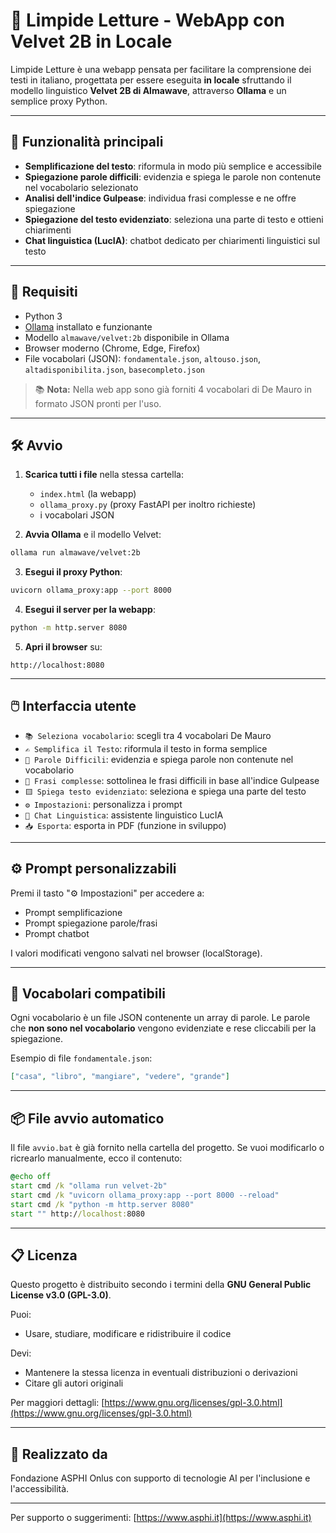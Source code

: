 # 📖 Limpide Letture - WebApp con Velvet 2B in Locale

Limpide Letture è una webapp pensata per facilitare la comprensione dei testi in italiano, progettata per essere eseguita **in locale** sfruttando il modello linguistico **Velvet 2B di Almawave**, attraverso **Ollama** e un semplice proxy Python.

---

## 🚀 Funzionalità principali

* **Semplificazione del testo**: riformula in modo più semplice e accessibile
* **Spiegazione parole difficili**: evidenzia e spiega le parole non contenute nel vocabolario selezionato
* **Analisi dell'indice Gulpease**: individua frasi complesse e ne offre spiegazione
* **Spiegazione del testo evidenziato**: seleziona una parte di testo e ottieni chiarimenti
* **Chat linguistica (LucIA)**: chatbot dedicato per chiarimenti linguistici sul testo

---

## 🧰 Requisiti

* Python 3
* [Ollama](https://ollama.com/) installato e funzionante
* Modello `almawave/velvet:2b` disponibile in Ollama
* Browser moderno (Chrome, Edge, Firefox)
* File vocabolari (JSON): `fondamentale.json`, `altouso.json`, `altadisponibilita.json`, `basecompleto.json`

> 📚 **Nota:** Nella web app sono già forniti 4 vocabolari di De Mauro in formato JSON pronti per l'uso.

---

## 🛠️ Avvio

1. **Scarica tutti i file** nella stessa cartella:

   * `index.html` (la webapp)
   * `ollama_proxy.py` (proxy FastAPI per inoltro richieste)
   * i vocabolari JSON

2. **Avvia Ollama** e il modello Velvet:

```bash
ollama run almawave/velvet:2b
```

3. **Esegui il proxy Python**:

```bash
uvicorn ollama_proxy:app --port 8000
```

4. **Esegui il server per la webapp**:

```bash
python -m http.server 8080
```

5. **Apri il browser** su:

```
http://localhost:8080
```

---

## 🖱️ Interfaccia utente

* `📚 Seleziona vocabolario`: scegli tra 4 vocabolari De Mauro
* `✍️ Semplifica il Testo`: riformula il testo in forma semplice
* `🧩 Parole Difficili`: evidenzia e spiega parole non contenute nel vocabolario
* `🔴 Frasi complesse`: sottolinea le frasi difficili in base all'indice Gulpease
* `🟨 Spiega testo evidenziato`: seleziona e spiega una parte del testo
* `⚙️ Impostazioni`: personalizza i prompt
* `💬 Chat Linguistica`: assistente linguistico LucIA
* `📥 Esporta`: esporta in PDF (funzione in sviluppo)

---

## ⚙️ Prompt personalizzabili

Premi il tasto "⚙️ Impostazioni" per accedere a:

* Prompt semplificazione
* Prompt spiegazione parole/frasi
* Prompt chatbot

I valori modificati vengono salvati nel browser (localStorage).

---

## 🧩 Vocabolari compatibili

Ogni vocabolario è un file JSON contenente un array di parole. Le parole che **non sono nel vocabolario** vengono evidenziate e rese cliccabili per la spiegazione.

Esempio di file `fondamentale.json`:

```json
["casa", "libro", "mangiare", "vedere", "grande"]
```

---

## 📦 File avvio automatico

Il file `avvio.bat` è già fornito nella cartella del progetto. Se vuoi modificarlo o ricrearlo manualmente, ecco il contenuto:

```bat
@echo off
start cmd /k "ollama run velvet-2b"
start cmd /k "uvicorn ollama_proxy:app --port 8000 --reload"
start cmd /k "python -m http.server 8080"
start "" http://localhost:8080
```

---

## 📋 Licenza

Questo progetto è distribuito secondo i termini della **GNU General Public License v3.0 (GPL-3.0)**.

Puoi:

* Usare, studiare, modificare e ridistribuire il codice

Devi:

* Mantenere la stessa licenza in eventuali distribuzioni o derivazioni
* Citare gli autori originali

Per maggiori dettagli: [https://www.gnu.org/licenses/gpl-3.0.html](https://www.gnu.org/licenses/gpl-3.0.html)

---

## 🤝 Realizzato da

Fondazione ASPHI Onlus con supporto di tecnologie AI per l'inclusione e l'accessibilità.

---

Per supporto o suggerimenti: [https://www.asphi.it](https://www.asphi.it)

